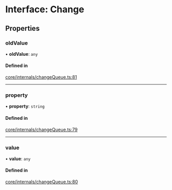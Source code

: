 # Interface: Change

## Properties

### oldValue

• **oldValue**: `any`

#### Defined in

[core/internals/changeQueue.ts:81](https://github.com/io-gui/iogui/blob/tsc/src/core/internals/changeQueue.ts#L81)

___

### property

• **property**: `string`

#### Defined in

[core/internals/changeQueue.ts:79](https://github.com/io-gui/iogui/blob/tsc/src/core/internals/changeQueue.ts#L79)

___

### value

• **value**: `any`

#### Defined in

[core/internals/changeQueue.ts:80](https://github.com/io-gui/iogui/blob/tsc/src/core/internals/changeQueue.ts#L80)
